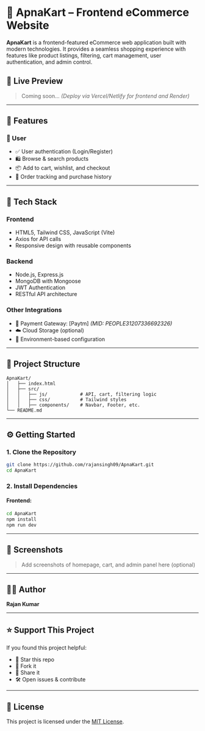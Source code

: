 # 🛒 ApnaKart – Frontend eCommerce Website

**ApnaKart** is a frontend-featured eCommerce web application built with modern technologies. It provides a seamless shopping experience with features like product listings, filtering, cart management, user authentication, and admin control.

## 🚀 Live Preview

> Coming soon… *(Deploy via Vercel/Netlify for frontend and Render)*

---

## 🌟 Features

### 👤 User
- ✅ User authentication (Login/Register)
- 🛍️ Browse & search products
- 📦 Add to cart, wishlist, and checkout
- 🧾 Order tracking and purchase history

---

## 🧱 Tech Stack

### Frontend
- HTML5, Tailwind CSS, JavaScript (Vite)
- Axios for API calls
- Responsive design with reusable components

### Backend
- Node.js, Express.js
- MongoDB with Mongoose
- JWT Authentication
- RESTful API architecture

### Other Integrations
- 🛒 Payment Gateway: [Paytm] *(MID: PEOPLE31207336692326)*
- ☁️ Cloud Storage (optional)
- 🔐 Environment-based configuration

---

## 📁 Project Structure

```plaintext
ApnaKart/
│   ├── index.html
│   ├── src/
│   │   ├── js/            # API, cart, filtering logic
│   │   ├── css/           # Tailwind styles
│   │   ├── components/    # Navbar, Footer, etc.
└── README.md
```

---

## ⚙️ Getting Started

### 1. Clone the Repository

```bash
git clone https://github.com/rajansingh09/ApnaKart.git
cd ApnaKart
```

### 2. Install Dependencies

#### Frontend:

```bash
cd ApnaKart
npm install
npm run dev
```

---


## 📸 Screenshots

> Add screenshots of homepage, cart, and admin panel here (optional)

---

## 👨‍💻 Author

**Rajan Kumar**  

---

## ⭐️ Support This Project

If you found this project helpful:

* 🌟 Star this repo
* 🍴 Fork it
* 📢 Share it
* 🛠️ Open issues & contribute

---

## 📜 License

This project is licensed under the [MIT License](LICENSE).

```
